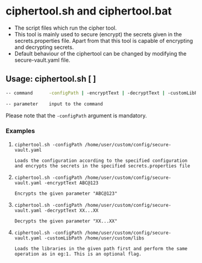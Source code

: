 # ciphertool.sh and ciphertool.bat

* The script files which run the cipher tool.
* This tool is mainly used to secure (encrypt) the secrets given in the secrets.properties file. Apart from that this tool is capable of encrypting and decrypting secrets.
* Default behaviour of the ciphertool can be changed by modifying the secure-vault.yaml file.

## Usage: ciphertool.sh [<command> <parameter>]

```bash
-- command      -configPath | -encryptText | -decryptText | -customLibPath

-- parameter    input to the command
```

Please note that the `-configPath` argument is mandatory.

### Examples

1. `ciphertool.sh -configPath /home/user/custom/config/secure-vault.yaml`
       
       Loads the configuration according to the specified configuration and encrypts the secrets in the specified secrets.properties file

2. `ciphertool.sh -configPath /home/user/custom/config/secure-vault.yaml -encryptText ABC@123`
       
       Encrypts the given parameter "ABC@123"

3. `ciphertool.sh -configPath /home/user/custom/config/secure-vault.yaml -decryptText XX...XX`
       
       Decrypts the given parameter "XX...XX"

4. `ciphertool.sh -configPath /home/user/custom/config/secure-vault.yaml -customLibPath /home/user/custom/libs`

       Loads the libraries in the given path first and perform the same operation as in eg:1. This is an optional flag.
